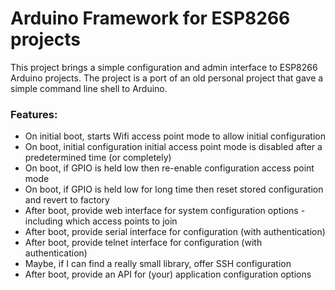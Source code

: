 
Arduino Framework for ESP8266 projects
======================================

This project brings a simple configuration and admin interface to ESP8266 Arduino projects.  The project is a port of an old personal project that gave a simple command line shell to Arduino.

### Features: ###
- On initial boot, starts Wifi access point mode to allow initial configuration
- On boot, initial configuration initial access point mode is disabled after a predetermined time (or completely)
- On boot, if GPIO is held low then re-enable configuration access point mode
- On boot, if GPIO is held low for long time then reset stored configuration and revert to factory
- After boot, provide web interface for system configuration options - including which access points to join
- After boot, provide serial interface for configuration (with authentication)
- After boot, provide telnet interface for configuration (with authentication)
- Maybe, if I can find a really small library, offer SSH configuration
- After boot, provide an API for (your) application configuration options
